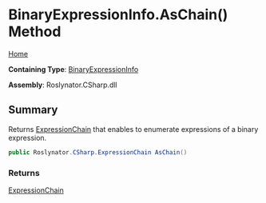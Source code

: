 # BinaryExpressionInfo\.AsChain\(\) Method

[Home](../../../../../README.md)

**Containing Type**: [BinaryExpressionInfo](../README.md)

**Assembly**: Roslynator\.CSharp\.dll

## Summary

Returns [ExpressionChain](../../../ExpressionChain/README.md) that enables to enumerate expressions of a binary expression\.

```csharp
public Roslynator.CSharp.ExpressionChain AsChain()
```

### Returns

[ExpressionChain](../../../ExpressionChain/README.md)

